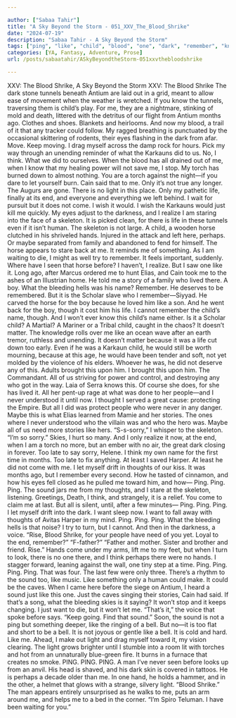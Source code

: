 ```yaml
---

author: ["Sabaa Tahir"]
title: "A Sky Beyond the Storm - 051_XXV_The_Blood_Shrike"
date: "2024-07-19"
description: "Sabaa Tahir - A Sky Beyond the Storm"
tags: ["ping", "like", "child", "blood", "one", "dark", "remember", "know", "think", "torch", "let", "light", "life", "come", "would", "skeleton", "horse", "hand", "story", "name", "never", "thought", "sound", "shrike", "sky"]
categories: [YA, Fantasy, Adventure, Prose]
url: /posts/sabaatahir/ASkyBeyondtheStorm-051xxvthebloodshrike

---
```



XXV: The Blood Shrike, A Sky Beyond the Storm
XXV: The Blood Shrike
The dark stone tunnels beneath Antium are laid out in a grid, meant to allow ease of movement when the weather is wretched. If you know the tunnels, traversing them is child’s play.
For me, they are a nightmare, stinking of mold and death, littered with the detritus of our flight from Antium months ago. Clothes and shoes. Blankets and heirlooms. And now my blood, a trail of it that any tracker could follow.
My ragged breathing is punctuated by the occasional skittering of rodents, their eyes flashing in the dark from afar. Move. Keep moving. I drag myself across the damp rock for hours. Pick my way through an unending reminder of what the Karkauns did to us.
No, I think. What we did to ourselves.
When the blood has all drained out of me, when I know that my healing power will not save me, I stop. My torch has burned down to almost nothing. You are a torch against the night—if you dare to let yourself burn. Cain said that to me.
Only it’s not true any longer. The Augurs are gone. There is no light in this place. Only my pathetic life, finally at its end, and everyone and everything we left behind.
I wait for pursuit but it does not come. I wish it would. I wish the Karkauns would just kill me quickly.
My eyes adjust to the darkness, and I realize I am staring into the face of a skeleton. It is picked clean, for there is life in these tunnels even if it isn’t human.
The skeleton is not large. A child, a wooden horse clutched in his shriveled hands. Injured in the attack and left here, perhaps. Or maybe separated from family and abandoned to fend for himself.
The horse appears to stare back at me. It reminds me of something. As I am waiting to die, I might as well try to remember. It feels important, suddenly. Where have I seen that horse before?
I haven’t, I realize. But I saw one like it. Long ago, after Marcus ordered me to hunt Elias, and Cain took me to the ashes of an Illustrian home. He told me a story of a family who lived there. A boy. What the bleeding hells was his name? Remember. He deserves to be remembered.
But it is the Scholar slave who I remember—Siyyad. He carved the horse for the boy because he loved him like a son. And he went back for the boy, though it cost him his life.
I cannot remember the child’s name, though. And I won’t ever know this child’s name either. Is it a Scholar child? A Martial? A Mariner or a Tribal child, caught in the chaos?
It doesn’t matter. The knowledge rolls over me like an ocean wave after an earth tremor, ruthless and unending. It doesn’t matter because it was a life cut down too early. Even if he was a Karkaun child, he would still be worth mourning, because at this age, he would have been tender and soft, not yet molded by the violence of his elders.
Whoever he was, he did not deserve any of this. Adults brought this upon him. I brought this upon him. The Commandant. All of us striving for power and control, and destroying any who got in the way.
Laia of Serra knows this. Of course she does, for she has lived it. All her pent-up rage at what was done to her people—and I never understood it until now. I thought I served a great cause: protecting the Empire. But all I did was protect people who were never in any danger.
Maybe this is what Elias learned from Mamie and her stories. The ones where I never understood who the villain was and who the hero was. Maybe all of us need more stories like hers.
“S-s-sorry,” I whisper to the skeleton. “I’m so sorry.”
Skies, I hurt so many. And I only realize it now, at the end, when I am a torch no more, but an ember with no air, the great dark closing in forever.
Too late to say sorry, Helene. I think my own name for the first time in months. Too late to fix anything.
At least I saved Harper. At least he did not come with me. I let myself drift in thoughts of our kiss. It was months ago, but I remember every second. How he tasted of cinnamon, and how his eyes fell closed as he pulled me toward him, and how—
Ping. Ping. Ping.
The sound jars me from my thoughts, and I stare at the skeleton, listening. Greetings, Death, I think, and strangely, it is a relief. You come to claim me at last.
But all is silent, until, after a few minutes—
Ping. Ping. Ping.
I let myself drift into the dark. I want sleep now. I want to fall away with thoughts of Avitas Harper in my mind.
Ping. Ping. Ping.
What the bleeding hells is that noise? I try to turn, but I cannot. And then in the darkness, a voice.
“Rise, Blood Shrike, for your people have need of you yet. Loyal to the end, remember?”
“F-father?”
“Father and mother. Sister and brother and friend. Rise.”
Hands come under my arms, lift me to my feet, but when I turn to look, there is no one there, and I think perhaps there were no hands. I stagger forward, leaning against the wall, one tiny step at a time.
Ping. Ping. Ping. Ping.
That was four. The last few were only three. There’s a rhythm to the sound too, like music. Like something only a human could make.
It could be the caves. When I came here before the siege on Antium, I heard a sound just like this one. Just the caves singing their stories, Cain had said.
If that’s a song, what the bleeding skies is it saying? It won’t stop and it keeps changing. I just want to die, but it won’t let me.
“That’s it,” the voice that spoke before says. “Keep going. Find that sound.”
Soon, the sound is not a ping but something deeper, like the ringing of a bell. But no—it is too flat and short to be a bell. It is not joyous or gentle like a bell. It is cold and hard. Like me.
Ahead, I make out light and drag myself toward it, my vision clearing. The light grows brighter until I stumble into a room lit with torches and hot from an unnaturally blue-green fire. It burns in a furnace that creates no smoke.
PING. PING. PING.
A man I’ve never seen before looks up from an anvil. His head is shaved, and his dark skin is covered in tattoos. He is perhaps a decade older than me. In one hand, he holds a hammer, and in the other, a helmet that glows with a strange, silvery light.
“Blood Shrike.” The man appears entirely unsurprised as he walks to me, puts an arm around me, and helps me to a bed in the corner. “I’m Spiro Teluman. I have been waiting for you.”
